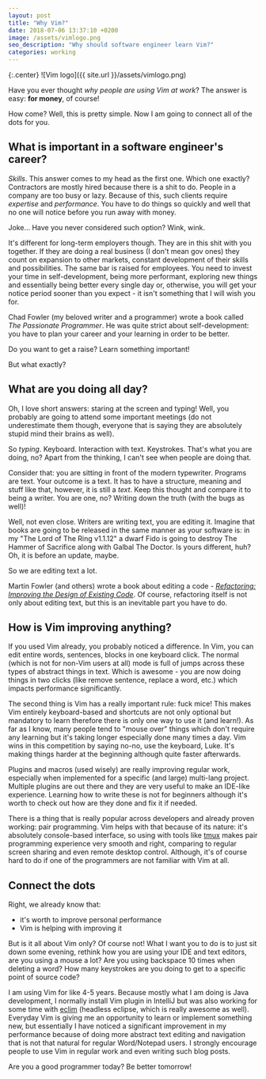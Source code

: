 ```yaml
---
layout: post
title: "Why Vim?"
date: 2018-07-06 13:37:10 +0200
image: /assets/vimlogo.png
seo_description: "Why should software engineer learn Vim?"
categories: working
---
```

{:.center}
![Vim logo]({{ site.url }}/assets/vimlogo.png)

Have you ever thought *why people are using Vim at work*? The answer is easy: **for money**, of course!

How come? Well, this is pretty simple. Now I am going to connect all of the dots for you.

<!-- more -->

## What is important in a software engineer's career?

*Skills*. This answer comes to my head as the first one. Which one exactly?  Contractors are mostly hired because there is a shit to do. People in a company are too busy or lazy. Because of this, such clients require *expertise* and *performance*. You have to do things so quickly and well that no one will notice before you run away with money.

Joke... Have you never considered such option? Wink, wink.

It's different for long-term employers though. They are in this shit with you together. If they are doing a real business (I don't mean gov ones) they count on expansion to other markets, constant development of their skills and possibilities. The same bar is raised for employees. You need to invest your time in self-development, being more performant, exploring new things and essentially being better every single day or, otherwise, you will get your notice period sooner than you expect - it isn't something that I will wish you for.

Chad Fowler (my beloved writer and a programmer) wrote a book called *The Passionate Programmer*. He was quite strict about self-development: you have to plan your career and your learning in order to be better.

Do you want to get a raise? Learn something important!

But what exactly?

## What are you doing all day?

Oh, I love short answers: staring at the screen and typing! Well, you probably are going to attend some important meetings (do not underestimate them though, everyone that is saying they are absolutely stupid mind their brains as well).

So *typing*. Keyboard. Interaction with text. Keystrokes. That's what you are doing, no? Apart from the thinking, I can't see when people are doing that.

Consider that: you are sitting in front of the modern typewriter. Programs are text. Your outcome is a text. It has to have a structure, meaning and stuff like that, however, it is still a *text*. Keep this thought and compare it to being a writer. You are one, no? Writing down the truth (with the bugs as well)!

Well, not even close. Writers are writing text, you are editing it. Imagine that books are going to be released in the same manner as your software is: in my "The Lord of The Ring v1.1.12" a dwarf Fido is going to destroy The Hammer of Sacrifice along with Galbal The Doctor. Is yours different, huh? Oh, it is before an update, maybe.

So we are editing text a lot.

Martin Fowler (and others) wrote a book about editing a code - *[Refactoring: Improving the Design of Existing Code][refactoring]*. Of course, refactoring itself is not only about editing text, but this is an inevitable part you have to do.

## How is Vim improving anything?

If you used Vim already, you probably noticed a difference. In Vim, you can edit entire words, sentences, blocks in one keyboard click. The normal (which is not for non-Vim users at all) mode is full of jumps across these types of abstract things in text. Which is awesome - you are now doing things in two clicks (like remove sentence, replace a word, etc.) which impacts performance significantly.

The second thing is Vim has a really important rule: fuck mice! This makes Vim entirely keyboard-based and shortcuts are not only optional but mandatory to learn therefore there is only one way to use it (and learn!). As far as I know, many people tend to "mouse over" things which don't require any learning but it's taking longer especially done many times a day. Vim wins in this competition by saying no-no, use the keyboard, Luke. It's making things harder at the beginning although quite faster afterwards.

Plugins and macros (used wisely) are really improving regular work, especially when implemented for a specific (and large) multi-lang project. Multiple plugins are out there and they are very useful to make an IDE-like experience.  Learning how to write these is not for beginners although it's worth to check out how are they done and fix it if needed.

There is a thing that is really popular across developers and already proven working: pair programming. Vim helps with that because of its nature: it's absolutely console-based interface, so using with tools like [tmux][tmux] makes pair programming experience very smooth and right, comparing to regular screen sharing and even remote desktop control. Although, it's of course hard to do if one of the programmers are not familiar with Vim at all.

## Connect the dots

Right, we already know that:

- it's worth to improve personal performance
- Vim is helping with improving it

But is it all about Vim only? Of course not! What I want you to do is to just sit down some evening, rethink how you are using your IDE and text editors, are you using a mouse a lot? Are you using backspace 10 times when deleting a word?  How many keystrokes are you doing to get to a specific point of source code?

I am using Vim for like 4-5 years. Because mostly what I am doing is Java development, I normally install Vim plugin in IntelliJ but was also working for some time with [eclim][eclim] (headless eclipse, which is really awesome as well).  Everyday Vim is giving me an opportunity to learn or implement something new, but essentially I have noticed a significant improvement in my performance because of doing more abstract text editing and navigation that is not that natural for regular Word/Notepad users. I strongly encourage people to use Vim in regular work and even writing such blog posts.  

Are you a good programmer today? Be better tomorrow!

[tmux]: https://www.hamvocke.com/blog/remote-pair-programming-with-tmux/
[eclim]: http://eclim.org/
[refactoring]: https://www.amazon.com/gp/product/0201485672/ref=as_li_tl?ie=UTF8&camp=1789&creative=9325&creativeASIN=0201485672&linkCode=as2&tag=puradawidpro-20&linkId=1824fe5e50a41440c590674e8ac7a6d8
